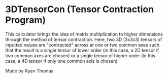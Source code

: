 # 3DTensorCon (Tensor Contraction Program)
This calculator brings the idea of matrix multiplication to higher dimensions through the method of tensor contraction. Here, two 3D (3x3x3) tensors of inputted values are "contracted" across at one or two common axes such that the result is a single tensor of lower order (in this case, a 2D tensor if two common axes are chosen) or a single tensor of higher order (in this case, a 4D tensor if only one common axis is chosen)

Made by Ryan Thomas
